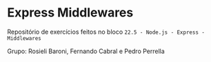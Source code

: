 # Express Middlewares

Repositório de exercícios feitos no bloco `22.5 - Node.js - Express - Middlewares`

Grupo: Rosieli Baroni, Fernando Cabral e Pedro Perrella
